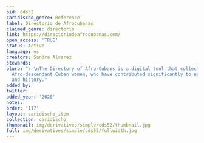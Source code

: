 ```yaml
---
pid: cds52
caridischo_genre: Reference
label: Directorio de Afrocubanas
claimed_genre: directorio
link: https://directoriodeafrocubanas.com/
open_access: 'TRUE'
status: Active
language: es
creators: Sandra Alvarez
stewards:
blurb: "\r\nThe Directory of Afro-Cubans is a digital tool that collects files on
  Afro-descendant Cuban women, who have contributed significantly to national culture
  and history."
added_by:
twitter:
added_year: '2020'
notes:
order: '117'
layout: caridischo_item
collection: caridischo
thumbnail: img/derivatives/simple/cds52/thumbnail.jpg
full: img/derivatives/simple/cds52/fullwidth.jpg
---
```

